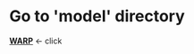 # Go to 'model' directory

**[WARP](https://github.com/Gauguin94/Research_in_Graduate_School/tree/main/ecgAnalysis/model)** <- click
